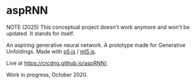 # aspRNN

NOTE (2025) This conceptual project doesn't work anymore and won't be updated. It stands for itself.   

An aspiring generative neural network. A prototype made for Generative Unfoldings. Made with [p5.js](https://p5js.org/) / [ml5.js](https://ml5js.org/).

Live at https://crcdng.github.io/aspRNN/. 

Work in progress, October 2020.
